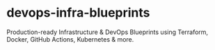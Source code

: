 # devops-infra-blueprints
Production-ready Infrastructure &amp; DevOps Blueprints using Terraform, Docker, GitHub Actions, Kubernetes &amp; more.
